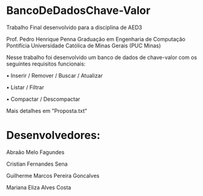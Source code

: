 
# BancoDeDadosChave-Valor
Trabalho Final desenvolvido para a disciplina de AED3

Prof. Pedro Henrique Penna
Graduação em Engenharia de Computação
Pontifícia Universidade Católica de Minas Gerais (PUC Minas)

Nesse trabalho foi desenvolvido um banco de dados de chave-valor com os seguintes
requisitos funcionais:

• Inserir / Remover / Buscar / Atualizar

• Listar / Filtrar 

• Compactar / Descompactar 

Mais detalhes em "Proposta.txt"



# Desenvolvedores: 

Abraão Melo Fagundes

Cristian Fernandes Sena

Guilherme Marcos Pereira Goncalves

Mariana Eliza Alves Costa

